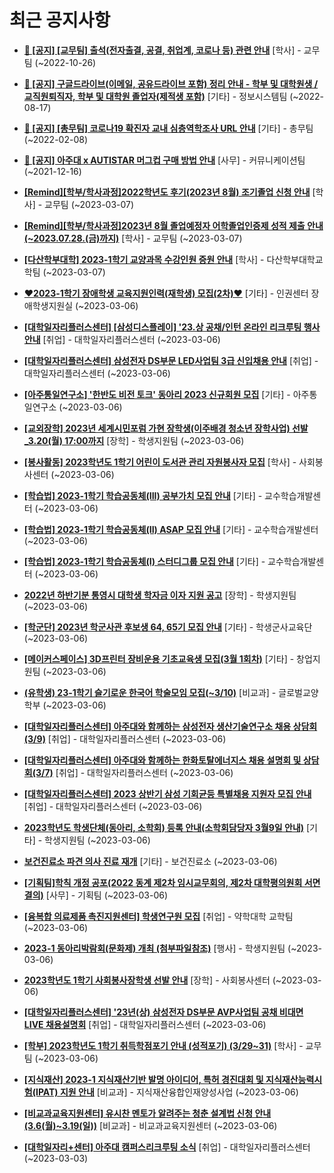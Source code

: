 # 최근 공지사항

* **[📌 [공지] [교무팀] 출석(전자출결, 공결, 취업계, 코로나 등) 관련 안내](http://ajou.ac.kr/kr/ajou/notice.do?mode=view&amp;articleNo=205552&amp;article.offset=0&amp;articleLimit=30)**
 [학사] - 교무팀 (~2022-10-26)

* **[📌 [공지] 구글드라이브(이메일, 공유드라이브 포함) 정리 안내 - 학부 및 대학원생 / 교직원퇴직자, 학부 및 대학원 졸업자(제적생 포함)](http://ajou.ac.kr/kr/ajou/notice.do?mode=view&amp;articleNo=202858&amp;article.offset=0&amp;articleLimit=30)**
 [기타] - 정보시스템팀 (~2022-08-17)

* **[📌 [공지] [총무팀] 코로나19 확진자 교내 심층역학조사 URL 안내](http://ajou.ac.kr/kr/ajou/notice.do?mode=view&amp;articleNo=180493&amp;article.offset=0&amp;articleLimit=30)**
 [기타] - 총무팀 (~2022-02-08)

* **[📌 [공지] 아주대 x AUTISTAR 머그컵 구매 방법 안내](http://ajou.ac.kr/kr/ajou/notice.do?mode=view&amp;articleNo=147976&amp;article.offset=0&amp;articleLimit=30)**
 [사무] - 커뮤니케이션팀 (~2021-12-16)

* **[[Remind][학부/학사과정]2022학년도 후기(2023년 8월) 조기졸업 신청 안내](http://ajou.ac.kr/kr/ajou/notice.do?mode=view&amp;articleNo=211542&amp;article.offset=0&amp;articleLimit=30)**
 [학사] - 교무팀 (~2023-03-07)

* **[[Remind][학부/학사과정]2023년 8월 졸업예정자 어학졸업인증제 성적 제출 안내(~2023.07.28.(금)까지)](http://ajou.ac.kr/kr/ajou/notice.do?mode=view&amp;articleNo=211541&amp;article.offset=0&amp;articleLimit=30)**
 [학사] - 교무팀 (~2023-03-07)

* **[[다산학부대학] 2023-1학기 교양과목 수강인원 증원 안내](http://ajou.ac.kr/kr/ajou/notice.do?mode=view&amp;articleNo=211539&amp;article.offset=0&amp;articleLimit=30)**
 [학사] - 다산학부대학교학팀 (~2023-03-07)

* **[♥2023-1학기 장애학생 교육지원인력(재학생) 모집(2차)♥](http://ajou.ac.kr/kr/ajou/notice.do?mode=view&amp;articleNo=211530&amp;article.offset=0&amp;articleLimit=30)**
 [기타] - 인권센터 장애학생지원실 (~2023-03-06)

* **[[대학일자리플러스센터] [삼성디스플레이] &#x27;23.상 공채/인턴 온라인 리크루팅 행사 안내](http://ajou.ac.kr/kr/ajou/notice.do?mode=view&amp;articleNo=211525&amp;article.offset=0&amp;articleLimit=30)**
 [취업] - 대학일자리플러스센터 (~2023-03-06)

* **[[대학일자리플러스센터] 삼성전자 DS부문 LED사업팀 3급 신입채용 안내](http://ajou.ac.kr/kr/ajou/notice.do?mode=view&amp;articleNo=211524&amp;article.offset=0&amp;articleLimit=30)**
 [취업] - 대학일자리플러스센터 (~2023-03-06)

* **[[아주통일연구소] &#x27;한반도 비전 토크&#x27; 동아리 2023 신규회원 모집](http://ajou.ac.kr/kr/ajou/notice.do?mode=view&amp;articleNo=211517&amp;article.offset=0&amp;articleLimit=30)**
 [기타] - 아주통일연구소 (~2023-03-06)

* **[[교외장학] 2023년 세계시민포럼 가현 장학생(이주배경 청소년 장학사업) 선발_3.20(월) 17:00까지](http://ajou.ac.kr/kr/ajou/notice.do?mode=view&amp;articleNo=211512&amp;article.offset=0&amp;articleLimit=30)**
 [장학] - 학생지원팀 (~2023-03-06)

* **[[봉사활동] 2023학년도 1학기 어린이 도서관 관리 자원봉사자 모집](http://ajou.ac.kr/kr/ajou/notice.do?mode=view&amp;articleNo=211511&amp;article.offset=0&amp;articleLimit=30)**
 [학사] - 사회봉사센터 (~2023-03-06)

* **[[학습법] 2023-1학기 학습공동체(III) 공부가치 모집 안내](http://ajou.ac.kr/kr/ajou/notice.do?mode=view&amp;articleNo=211505&amp;article.offset=0&amp;articleLimit=30)**
 [기타] - 교수학습개발센터 (~2023-03-06)

* **[[학습법] 2023-1학기 학습공동체(II) ASAP 모집 안내](http://ajou.ac.kr/kr/ajou/notice.do?mode=view&amp;articleNo=211504&amp;article.offset=0&amp;articleLimit=30)**
 [기타] - 교수학습개발센터 (~2023-03-06)

* **[[학습법] 2023-1학기 학습공동체(I) 스터디그룹 모집 안내](http://ajou.ac.kr/kr/ajou/notice.do?mode=view&amp;articleNo=211503&amp;article.offset=0&amp;articleLimit=30)**
 [기타] - 교수학습개발센터 (~2023-03-06)

* **[2022년 하반기분 통영시 대학생 학자금 이자 지원 공고](http://ajou.ac.kr/kr/ajou/notice.do?mode=view&amp;articleNo=211500&amp;article.offset=0&amp;articleLimit=30)**
 [장학] - 학생지원팀 (~2023-03-06)

* **[[학군단] 2023년 학군사관 후보생 64, 65기 모집 안내](http://ajou.ac.kr/kr/ajou/notice.do?mode=view&amp;articleNo=211494&amp;article.offset=0&amp;articleLimit=30)**
 [기타] - 학생군사교육단 (~2023-03-06)

* **[[메이커스페이스] 3D프린터 장비운용 기초교육생 모집(3월 1회차)](http://ajou.ac.kr/kr/ajou/notice.do?mode=view&amp;articleNo=211492&amp;article.offset=0&amp;articleLimit=30)**
 [기타] - 창업지원팀 (~2023-03-06)

* **[(유학생) 23-1학기 슬기로운 한국어 학술모임 모집(~3/10)](http://ajou.ac.kr/kr/ajou/notice.do?mode=view&amp;articleNo=211490&amp;article.offset=0&amp;articleLimit=30)**
 [비교과] - 글로벌교양학부 (~2023-03-06)

* **[[대학일자리플러스센터] 아주대와 함께하는 삼성전자 생산기술연구소 채용 상담회 (3/9)](http://ajou.ac.kr/kr/ajou/notice.do?mode=view&amp;articleNo=211488&amp;article.offset=0&amp;articleLimit=30)**
 [취업] - 대학일자리플러스센터 (~2023-03-06)

* **[[대학일자리플러스센터] 아주대와 함께하는 한화토탈에너지스 채용 설명회 및 상담회(3/7)](http://ajou.ac.kr/kr/ajou/notice.do?mode=view&amp;articleNo=211485&amp;article.offset=0&amp;articleLimit=30)**
 [취업] - 대학일자리플러스센터 (~2023-03-06)

* **[[대학일자리플러스센터] 2023 상반기 삼성 기회균등 특별채용 지원자 모집 안내](http://ajou.ac.kr/kr/ajou/notice.do?mode=view&amp;articleNo=211481&amp;article.offset=0&amp;articleLimit=30)**
 [취업] - 대학일자리플러스센터 (~2023-03-06)

* **[2023학년도 학생단체(동아리, 소학회) 등록 안내(소학회담당자 3월9일 안내)](http://ajou.ac.kr/kr/ajou/notice.do?mode=view&amp;articleNo=211479&amp;article.offset=0&amp;articleLimit=30)**
 [기타] - 학생지원팀 (~2023-03-06)

* **[보건진료소 파견 의사 진료 재개](http://ajou.ac.kr/kr/ajou/notice.do?mode=view&amp;articleNo=211476&amp;article.offset=0&amp;articleLimit=30)**
 [기타] - 보건진료소 (~2023-03-06)

* **[[기획팀]학칙 개정 공포(2022 동계 제2차 임시교무회의, 제2차 대학평의원회 서면결의)](http://ajou.ac.kr/kr/ajou/notice.do?mode=view&amp;articleNo=211473&amp;article.offset=0&amp;articleLimit=30)**
 [사무] - 기획팀 (~2023-03-06)

* **[[융복합 의료제품 촉진지원센터] 학생연구원 모집](http://ajou.ac.kr/kr/ajou/notice.do?mode=view&amp;articleNo=211472&amp;article.offset=0&amp;articleLimit=30)**
 [취업] - 약학대학 교학팀 (~2023-03-06)

* **[2023-1 동아리박람회(문화제) 개최 (첨부파일참조)](http://ajou.ac.kr/kr/ajou/notice.do?mode=view&amp;articleNo=211470&amp;article.offset=0&amp;articleLimit=30)**
 [행사] - 학생지원팀 (~2023-03-06)

* **[2023학년도 1학기 사회봉사장학생 선발 안내](http://ajou.ac.kr/kr/ajou/notice.do?mode=view&amp;articleNo=211469&amp;article.offset=0&amp;articleLimit=30)**
 [장학] - 사회봉사센터 (~2023-03-06)

* **[[대학일자리플러스센터] &#x27;23년(상) 삼성전자 DS부문 AVP사업팀 공채 비대면 LIVE 채용설명회](http://ajou.ac.kr/kr/ajou/notice.do?mode=view&amp;articleNo=211467&amp;article.offset=0&amp;articleLimit=30)**
 [취업] - 대학일자리플러스센터 (~2023-03-06)

* **[[학부] 2023학년도 1학기 취득학점포기 안내 (성적포기) (3/29~31)](http://ajou.ac.kr/kr/ajou/notice.do?mode=view&amp;articleNo=211462&amp;article.offset=0&amp;articleLimit=30)**
 [학사] - 교무팀 (~2023-03-06)

* **[[지식재산] 2023-1 지식재산기반 발명 아이디어, 특허 경진대회 및 지식재산능력시험(IPAT) 지원 안내](http://ajou.ac.kr/kr/ajou/notice.do?mode=view&amp;articleNo=211461&amp;article.offset=0&amp;articleLimit=30)**
 [비교과] - 지식재산융합인재양성사업 (~2023-03-06)

* **[[비교과교육지원센터] 유시찬 멘토가 알려주는 청춘 설계법 신청 안내(3.6(월)~3.19(일))](http://ajou.ac.kr/kr/ajou/notice.do?mode=view&amp;articleNo=211458&amp;article.offset=0&amp;articleLimit=30)**
 [비교과] - 비교과교육지원센터 (~2023-03-06)

* **[[대학일자리+센터] 아주대 캠퍼스리크루팅 소식](http://ajou.ac.kr/kr/ajou/notice.do?mode=view&amp;articleNo=211436&amp;article.offset=0&amp;articleLimit=30)**
 [취업] - 대학일자리플러스센터 (~2023-03-03)
